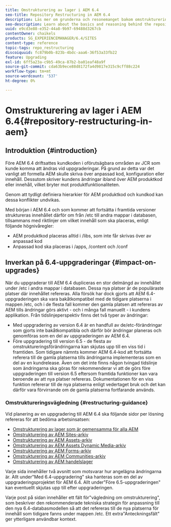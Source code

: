 ```yaml
---
title: Omstrukturering av lager i AEM 6.4
seo-title: Repository Restructuring in AEM 6.4
description: Läs mer om grunderna och resonemanget bakom omstruktureringen av databasen i AEM 6.4
seo-description: Learn about the basics and reasoning behind the repository restructuring in AEM 6.4
uuid: e9cd3e88-e352-44a8-9b97-69488d3267cb
contentOwner: chaikels
products: SG_EXPERIENCEMANAGER/6.4/SITES
content-type: reference
topic-tags: repo_restructuring
discoiquuid: fc879b0b-823b-4bdc-aaa6-36f53a33fb22
feature: Upgrading
exl-id: 6ff5a23a-c9b5-49ca-87b2-ba01eaf48a9f
source-git-commit: cda63b9ece88d8172fa4d9817e315c9cff88c224
workflow-type: tm+mt
source-wordcount: '537'
ht-degree: 0%

---
```


# Omstrukturering av lager i AEM 6.4{#repository-restructuring-in-aem}

## Introduktion {#introduction}

Före AEM 6.4 driftsattes kundkoden i oförutsägbara områden av JCR som kunde komma att ändras vid uppgraderingar. På grund av detta var det vanligt att formella AEM skulle skriva över anpassad kod, konfiguration eller innehåll. Dessutom skriver kundens ändringar ibland över AEM produktkod eller innehåll, vilket bryter mot produktfunktionaliteten.

Genom att tydligt definiera hierarkier för AEM produktkod och kundkod kan dessa konflikter undvikas.

Med början i AEM 6.4 och som kommer att fortsätta i framtida versioner struktureras innehållet därför om från /etc till andra mappar i databasen, tillsammans med riktlinjer om vilket innehåll som ska placeras, enligt följande högnivåregler:

* AEM produktkod placeras alltid i /libs, som inte får skrivas över av anpassad kod
* Anpassad kod ska placeras i /apps, /content och /conf

## Inverkan på 6.4-uppgraderingar {#impact-on-upgrades}

När du uppgraderar till AEM 6.4 dupliceras en stor delmängd av innehållet under /etc i andra mappar i databasen. Dessa nya platser är de populäraste platser där innehållet refereras. Alla försök har dock gjorts att AEM 6.4-uppgraderingen ska vara bakåtkompatibel med de tidigare platserna i mappen /etc, och i de flesta fall kommer den gamla platsen att refereras av AEM tills ändringar görs aktivt - och i många fall manuellt - i kundens applikation. Från tidslinjeperspektiv finns det två typer av ändringar:

* Med uppgradering av version 6.4 är en handfull av de/etc-förändringar som gjorts inte bakåtkompatibla och därför bör ändringar planeras och genomföras som en del av uppgraderingen av AEM 6.4.
* Före uppgradering till version 6.5 - de flesta av omstruktureringsförändringarna kan skjutas upp till en viss tid i framtiden. Som tidigare nämnts kommer AEM 6.4-kod att fortsätta referera till de gamla platserna tills ändringarna implementeras som en del av en kundrelease. Även om det inte finns någon tvingad tidslinje som ändringarna ska göras för rekommenderar vi att de görs före uppgraderingen till version 6.5 eftersom framtida funktioner kan vara beroende av att nya platser refereras. Dokumentationen för en viss funktion refererar till de nya platserna enligt vedertaget bruk och det kan därför vara förvirrande om de gamla platserna fortfarande används.

### Omstruktureringsvägledning {#restructuring-guidance}

Vid planering av en uppgradering till AEM 6.4 ska följande sidor per lösning refereras för att bedöma arbetsinsatsen:

* [Omstrukturering av lager som är gemensamma för alla AEM](/help/sites-deploying/all-repository-restructuring-in-aem-6-4.md)
* [Omstrukturering av AEM Sites-arkiv](/help/sites-deploying/sites-repository-restructuring-in-aem-6-4.md)
* [Omstrukturering av AEM Assets-arkiv](https://experienceleague.adobe.com/docs/experience-manager-64/deploying/restructuring/repository-restructuring.html)
* [Omstrukturering av AEM Assets Dynamic Media-arkiv](/help/sites-deploying/dynamicmedia-repository-restructuring-in-aem-6-4.md)
* [Omstrukturering av AEM Forms-arkiv](/help/sites-deploying/forms-repository-restructuring-in-aem-6-4.md)
* [Omstrukturering av AEM Communities-arkiv](/help/sites-deploying/communities-repository-restructuring-in-aem-6-4.md)
* [Omstrukturering av AEM handelslager](/help/sites-deploying/ecommerce-repository-restructuring-in-aem-6-4.md)

Varje sida innehåller två avsnitt som motsvarar hur angelägna ändringarna är. Allt under&quot;Med 6.4-uppgradering&quot; ska hanteras som en del av uppgraderingsprojektet för AEM 6.4. Allt under&quot;Före 6.5-uppgraderingen&quot; kan eventuellt skjutas upp till efter uppgraderingen.

Varje post på sidan innehåller ett fält för&quot;vägledning om omstrukturering&quot;, som beskriver den rekommenderade tekniska strategin för anpassning till den nya 6.4-databasmodellen så att det refereras till de nya platserna för innehåll som tidigare fanns under mappen /etc. Ett extra&quot;Anteckningsfält&quot; ger ytterligare användbar kontext.
